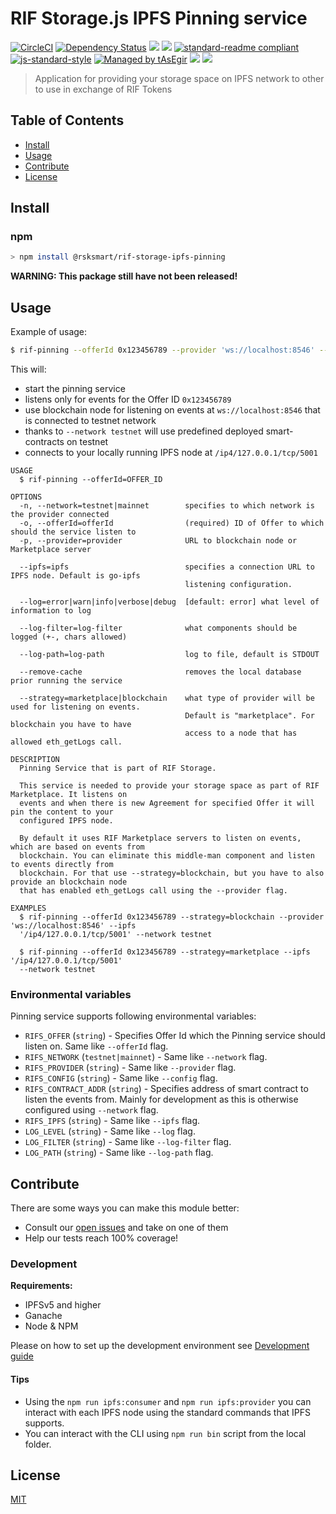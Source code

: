 # RIF Storage.js IPFS Pinning service

[![CircleCI](https://flat.badgen.net/circleci/github/rsksmart/rds-ipfs/master)](https://circleci.com/gh/rsksmart/rds-ipfs/)
[![Dependency Status](https://david-dm.org/rsksmart/rds-ipfs.svg?style=flat-square)](https://david-dm.org/rsksmart/rds-ipfs)
[![](https://img.shields.io/badge/made%20by-IOVLabs-blue.svg?style=flat-square)](http://iovlabs.org)
[![](https://img.shields.io/badge/project-RIF%20Storage-blue.svg?style=flat-square)](https://www.rifos.org/)
[![standard-readme compliant](https://img.shields.io/badge/standard--readme-OK-brightgreen.svg?style=flat-square)](https://github.com/RichardLitt/standard-readme)
[![js-standard-style](https://img.shields.io/badge/code%20style-standard-brightgreen.svg?style=flat-square)](https://github.com/feross/standard)
[![Managed by tAsEgir](https://img.shields.io/badge/%20managed%20by-tasegir-brightgreen?style=flat-square)](https://github.com/auhau/tasegir)
![](https://img.shields.io/badge/npm-%3E%3D6.0.0-orange.svg?style=flat-square)
![](https://img.shields.io/badge/Node.js-%3E%3D10.0.0-orange.svg?style=flat-square)

> Application for providing your storage space on IPFS network to other to use in exchange of RIF Tokens

## Table of Contents

- [Install](#install)
- [Usage](#usage)
- [Contribute](#contribute)
- [License](#license)

## Install

### npm

```sh
> npm install @rsksmart/rif-storage-ipfs-pinning
```

**WARNING: This package still have not been released!**

## Usage

Example of usage:
```bash
$ rif-pinning --offerId 0x123456789 --provider 'ws://localhost:8546' --ipfs '/ip4/127.0.0.1/tcp/5001' --network testnet
```

This will:
 - start the pinning service
 - listens only for events for the Offer ID `0x123456789`
 - use blockchain node for listening on events at `ws://localhost:8546` that is connected to testnet network
 - thanks to `--network testnet` will use predefined deployed smart-contracts on testnet
 - connects to your locally running IPFS node at `/ip4/127.0.0.1/tcp/5001`

<!-- commands -->
```
USAGE
  $ rif-pinning --offerId=OFFER_ID

OPTIONS
  -n, --network=testnet|mainnet        specifies to which network is the provider connected
  -o, --offerId=offerId                (required) ID of Offer to which should the service listen to
  -p, --provider=provider              URL to blockchain node or Marketplace server

  --ipfs=ipfs                          specifies a connection URL to IPFS node. Default is go-ipfs
                                       listening configuration.

  --log=error|warn|info|verbose|debug  [default: error] what level of information to log

  --log-filter=log-filter              what components should be logged (+-, chars allowed)

  --log-path=log-path                  log to file, default is STDOUT

  --remove-cache                       removes the local database prior running the service

  --strategy=marketplace|blockchain    what type of provider will be used for listening on events.
                                       Default is "marketplace". For blockchain you have to have
                                       access to a node that has allowed eth_getLogs call.

DESCRIPTION
  Pinning Service that is part of RIF Storage.

  This service is needed to provide your storage space as part of RIF Marketplace. It listens on
  events and when there is new Agreement for specified Offer it will pin the content to your
  configured IPFS node.

  By default it uses RIF Marketplace servers to listen on events, which are based on events from
  blockchain. You can eliminate this middle-man component and listen to events directly from
  blockchain. For that use --strategy=blockchain, but you have to also provide an blockchain node
  that has enabled eth_getLogs call using the --provider flag.

EXAMPLES
  $ rif-pinning --offerId 0x123456789 --strategy=blockchain --provider 'ws://localhost:8546' --ipfs
  '/ip4/127.0.0.1/tcp/5001' --network testnet

  $ rif-pinning --offerId 0x123456789 --strategy=marketplace --ipfs '/ip4/127.0.0.1/tcp/5001'
  --network testnet
```
<!-- commandsstop -->

### Environmental variables

Pinning service supports following environmental variables:

 - `RIFS_OFFER` (`string`) - Specifies Offer Id which the Pinning service should listen on. Same like `--offerId` flag.
 - `RIFS_NETWORK` (`testnet|mainnet`) - Same like `--network` flag.
 - `RIFS_PROVIDER` (`string`) - Same like `--provider` flag.
 - `RIFS_CONFIG` (`string`) - Same like `--config` flag.
 - `RIFS_CONTRACT_ADDR` (`string`) - Specifies address of smart contract to listen the events from. Mainly for development as this is otherwise configured using `--network` flag.
 - `RIFS_IPFS` (`string`) - Same like `--ipfs` flag.
 - `LOG_LEVEL` (`string`) - Same like `--log` flag.
 - `LOG_FILTER` (`string`) - Same like `--log-filter` flag.
 - `LOG_PATH` (`string`) - Same like `--log-path` flag.

## Contribute

There are some ways you can make this module better:

- Consult our [open issues](https://github.com/rsksmart/rds-ipfs/issues) and take on one of them
- Help our tests reach 100% coverage!

### Development

**Requirements:**

 * IPFSv5 and higher
 * Ganache
 * Node & NPM

Please on how to set up the development environment see [Development guide](./DEVELOPMENT.md)

#### Tips

 - Using the `npm run ipfs:consumer` and `npm run ipfs:provider` you can interact with
 each IPFS node using the standard commands that IPFS supports.
 - You can interact with the CLI using `npm run bin` script from the local folder.

## License

[MIT](./LICENSE)
